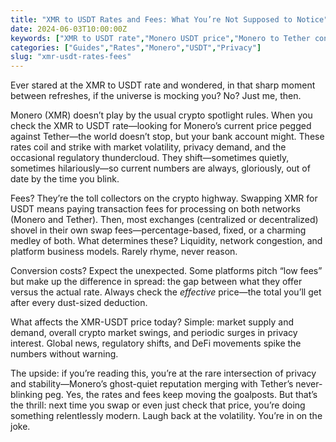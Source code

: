 ```yaml
---
title: "XMR to USDT Rates and Fees: What You’re Not Supposed to Notice"
date: 2024-06-03T10:00:00Z
keywords: ["XMR to USDT rate","Monero USDT price","Monero to Tether conversion rate","XMR-USDT current price","Fees for Monero Tether swap"]
categories: ["Guides","Rates","Monero","USDT","Privacy"]
slug: "xmr-usdt-rates-fees"
---
```


Ever stared at the XMR to USDT rate and wondered, in that sharp moment between refreshes, if the universe is mocking you? No? Just me, then. 

Monero (XMR) doesn’t play by the usual crypto spotlight rules. When you check the XMR to USDT rate—looking for Monero’s current price pegged against Tether—the world doesn’t stop, but your bank account might. These rates coil and strike with market volatility, privacy demand, and the occasional regulatory thundercloud. They shift—sometimes quietly, sometimes hilariously—so current numbers are always, gloriously, out of date by the time you blink.

Fees? They’re the toll collectors on the crypto highway. Swapping XMR for USDT means paying transaction fees for processing on both networks (Monero and Tether). Then, most exchanges (centralized or decentralized) shovel in their own swap fees—percentage-based, fixed, or a charming medley of both. What determines these? Liquidity, network congestion, and platform business models. Rarely rhyme, never reason.

Conversion costs? Expect the unexpected. Some platforms pitch “low fees” but make up the difference in spread: the gap between what they offer versus the actual rate. Always check the *effective* price—the total you’ll get after every dust-sized deduction.

What affects the XMR-USDT price today? Simple: market supply and demand, overall crypto market swings, and periodic surges in privacy interest. Global news, regulatory shifts, and DeFi movements spike the numbers without warning.

The upside: if you’re reading this, you’re at the rare intersection of privacy and stability—Monero’s ghost-quiet reputation merging with Tether’s never-blinking peg. Yes, the rates and fees keep moving the goalposts. But that’s the thrill: next time you swap or even just check that price, you’re doing something relentlessly modern. Laugh back at the volatility. You’re in on the joke.